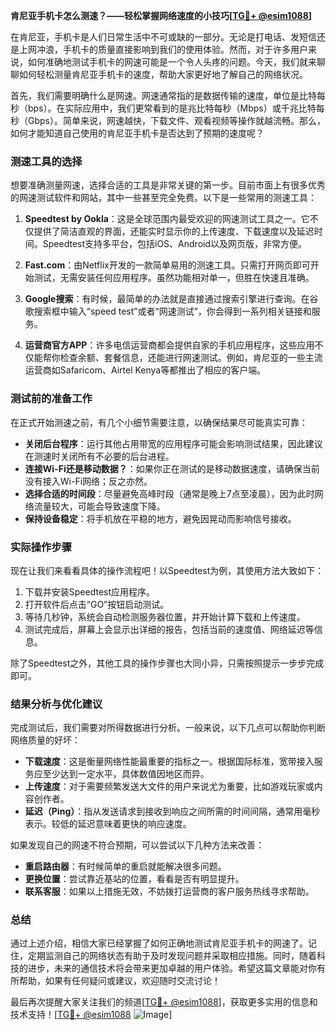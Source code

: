 **肯尼亚手机卡怎么测速？——轻松掌握网络速度的小技巧[[TG💪+ @esim1088](https://t.me/s/esim1088)]**

在肯尼亚，手机卡是人们日常生活中不可或缺的一部分。无论是打电话、发短信还是上网冲浪，手机卡的质量直接影响到我们的使用体验。然而，对于许多用户来说，如何准确地测试手机卡的网速可能是一个令人头疼的问题。今天，我们就来聊聊如何轻松测量肯尼亚手机卡的速度，帮助大家更好地了解自己的网络状况。

首先，我们需要明确什么是网速。网速通常指的是数据传输的速度，单位是比特每秒（bps）。在实际应用中，我们更常看到的是兆比特每秒（Mbps）或千兆比特每秒（Gbps）。简单来说，网速越快，下载文件、观看视频等操作就越流畅。那么，如何才能知道自己使用的肯尼亚手机卡是否达到了预期的速度呢？

### 测速工具的选择

想要准确测量网速，选择合适的工具是非常关键的第一步。目前市面上有很多优秀的网速测试软件和网站，其中一些甚至完全免费。以下是一些常用的测速工具：

1. **Speedtest by Ookla**：这是全球范围内最受欢迎的网速测试工具之一。它不仅提供了简洁直观的界面，还能实时显示你的上传速度、下载速度以及延迟时间。Speedtest支持多平台，包括iOS、Android以及网页版，非常方便。

2. **Fast.com**：由Netflix开发的一款简单易用的测速工具。只需打开网页即可开始测试，无需安装任何应用程序。虽然功能相对单一，但胜在快速且准确。

3. **Google搜索**：有时候，最简单的办法就是直接通过搜索引擎进行查询。在谷歌搜索框中输入“speed test”或者“网速测试”，你会得到一系列相关链接和服务。

4. **运营商官方APP**：许多电信运营商都会提供自家的手机应用程序，这些应用不仅能帮你检查余额、套餐信息，还能进行网速测试。例如，肯尼亚的一些主流运营商如Safaricom、Airtel Kenya等都推出了相应的客户端。

### 测试前的准备工作

在正式开始测速之前，有几个小细节需要注意，以确保结果尽可能真实可靠：

- **关闭后台程序**：运行其他占用带宽的应用程序可能会影响测试结果，因此建议在测速时关闭所有不必要的后台进程。
- **连接Wi-Fi还是移动数据？**：如果你正在测试的是移动数据速度，请确保当前没有接入Wi-Fi网络；反之亦然。
- **选择合适的时间段**：尽量避免高峰时段（通常是晚上7点至凌晨），因为此时网络流量较大，可能会导致速度下降。
- **保持设备稳定**：将手机放在平稳的地方，避免因晃动而影响信号接收。

### 实际操作步骤

现在让我们来看看具体的操作流程吧！以Speedtest为例，其使用方法大致如下：

1. 下载并安装Speedtest应用程序。
2. 打开软件后点击“GO”按钮启动测试。
3. 等待几秒钟，系统会自动检测服务器位置，并开始计算下载和上传速度。
4. 测试完成后，屏幕上会显示出详细的报告，包括当前的速度值、网络延迟等信息。

除了Speedtest之外，其他工具的操作步骤也大同小异，只需按照提示一步步完成即可。

### 结果分析与优化建议

完成测试后，我们需要对所得数据进行分析。一般来说，以下几点可以帮助你判断网络质量的好坏：

- **下载速度**：这是衡量网络性能最重要的指标之一。根据国际标准，宽带接入服务应至少达到一定水平，具体数值因地区而异。
- **上传速度**：对于需要频繁发送大文件的用户来说尤为重要，比如游戏玩家或内容创作者。
- **延迟（Ping）**：指从发送请求到接收到响应之间所需的时间间隔，通常用毫秒表示。较低的延迟意味着更快的响应速度。

如果发现自己的网速不符合预期，可以尝试以下几种方法来改善：

- **重启路由器**：有时候简单的重启就能解决很多问题。
- **更换位置**：尝试靠近基站的位置，看看是否有明显提升。
- **联系客服**：如果以上措施无效，不妨拨打运营商的客户服务热线寻求帮助。

### 总结

通过上述介绍，相信大家已经掌握了如何正确地测试肯尼亚手机卡的网速了。记住，定期监测自己的网络状态有助于及时发现问题并采取相应措施。同时，随着科技的进步，未来的通信技术将会带来更加卓越的用户体验。希望这篇文章能对你有所帮助，如果有任何疑问或建议，欢迎随时交流讨论！

最后再次提醒大家关注我们的频道[[TG💪+ @esim1088](https://t.me/s/esim1088)]，获取更多实用的信息和技术支持！[[TG💪+ @esim1088](https://t.me/s/esim1088) ![Image](https://i.postimg.cc/4NQfJmqS/Snipaste-2025-05-13-00-14-12.png)]